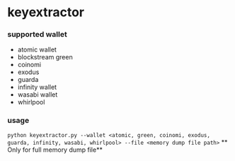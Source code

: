 # keyextractor

### supported wallet
- atomic wallet
- blockstream green
- coinomi
- exodus
- guarda
- infinity wallet
- wasabi wallet
- whirlpool

### usage
```python keyextractor.py --wallet <atomic, green, coinomi, exodus, guarda, infinity, wasabi, whirlpool> --file <memory dump file path>```
** Only for full memory dump file**
